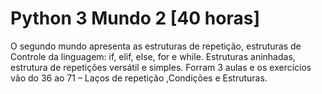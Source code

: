 # Python 3 Mundo 2 [40 horas]
O segundo mundo apresenta as estruturas de repetição, estruturas de Controle da linguagem: if, elif, else, for e while. Estruturas aninhadas, estrutura de repetições versátil e simples.
Forram 3 aulas e os exercícios vão do 36 ao 71 – Laços de repetição ,Condições e Estruturas.

